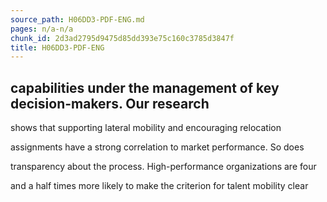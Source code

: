 ```yaml
---
source_path: H06DD3-PDF-ENG.md
pages: n/a-n/a
chunk_id: 2d3ad2795d9475d85dd393e75c160c3785d3847f
title: H06DD3-PDF-ENG
---
```

## capabilities under the management of key decision-makers. Our research

shows that supporting lateral mobility and encouraging relocation

assignments have a strong correlation to market performance. So does

transparency about the process. High-performance organizations are four

and a half times more likely to make the criterion for talent mobility clear
